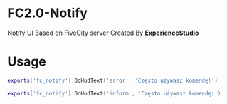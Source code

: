 # FC2.0-Notify
Notify UI Based on FiveCity server Created By <b>[ExperienceStudio](https://discord.experiencestudio.pl/)</b>
<h1>Usage</h1>

```lua
exports['fc_notify']:DoHudText('error', 'Często używasz komendę!')
```

```lua
exports['fc_notify']:DoHudText('inform', 'Często używasz komendę!')
```
